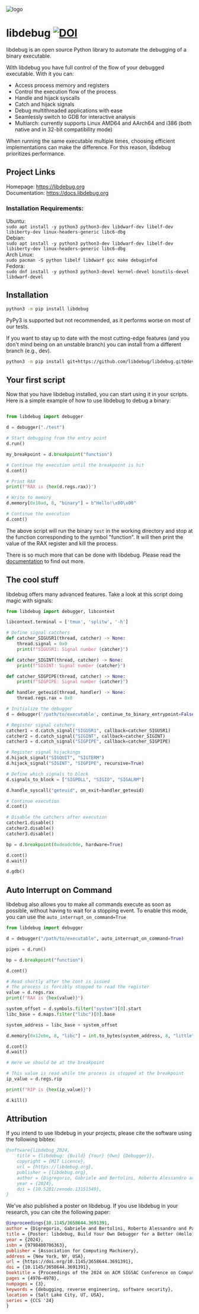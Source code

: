 ![logo](https://github.com/libdebug/libdebug/blob/dev/media/libdebug_header.png?raw=true)
# libdebug [![DOI](https://zenodo.org/badge/DOI/10.5281/zenodo.13151549.svg)](https://doi.org/10.5281/zenodo.13151549)

libdebug is an open source Python library to automate the debugging of a binary executable.

With libdebug you have full control of the flow of your debugged executable. With it you can:
- Access process memory and registers 
- Control the execution flow of the process
- Handle and hijack syscalls
- Catch and hijack signals
- Debug multithreaded applications with ease
- Seamlessly switch to GDB for interactive analysis
- Multiarch: currently supports Linux AMD64 and AArch64 and i386 (both native and in 32-bit compatibility mode)

When running the same executable multiple times, choosing efficient implementations can make the difference. For this reason, libdebug prioritizes performance.

## Project Links
Homepage: https://libdebug.org  \
Documentation: https://docs.libdebug.org

### Installation Requirements:
Ubuntu: \
`sudo apt install -y python3 python3-dev libdwarf-dev libelf-dev libiberty-dev linux-headers-generic libc6-dbg` \
Debian: \
`sudo apt install -y python3 python3-dev libdwarf-dev libelf-dev libiberty-dev linux-headers-generic libc6-dbg` \
Arch Linux: \
`sudo pacman -S python libelf libdwarf gcc make debuginfod` \
Fedora: \
`sudo dnf install -y python3 python3-devel kernel-devel binutils-devel libdwarf-devel`

## Installation
```bash
python3 -m pip install libdebug
```

PyPy3 is supported but not recommended, as it performs worse on most of our tests.

If you want to stay up to date with the most cutting-edge features (and you don't mind being on an unstable branch) you can install from a different branch (e.g., dev).

```bash
python3 -m pip install git+https://github.com/libdebug/libdebug.git@dev
```

## Your first script

Now that you have libdebug installed, you can start using it in your scripts. Here is a simple example of how to use libdebug to debug a binary:

```python

from libdebug import debugger

d = debugger("./test")

# Start debugging from the entry point
d.run()

my_breakpoint = d.breakpoint("function")

# Continue the execution until the breakpoint is hit
d.cont()

# Print RAX
print(f"RAX is {hex(d.regs.rax)}")

# Write to memory
d.memory[0x10ad, 8, "binary"] = b"Hello!\x00\x00"

# Continue the execution
d.cont()
```

The above script will run the binary `test` in the working directory and stop at the function corresponding to the symbol "function". It will then print the value of the RAX register and kill the process.

There is so much more that can be done with libdebug. Please read the [documentation](https://docs.libdebug.org/) to find out more.

## The cool stuff

libdebug offers many advanced features. Take a look at this script doing magic with signals:

```python
from libdebug import debugger, libcontext

libcontext.terminal = ['tmux', 'splitw', '-h']

# Define signal catchers
def catcher_SIGUSR1(thread, catcher) -> None:
    thread.signal = 0x0
    print(f"SIGUSR1: Signal number {catcher}")

def catcher_SIGINT(thread, catcher) -> None:
    print(f"SIGINT: Signal number {catcher}")

def catcher_SIGPIPE(thread, catcher) -> None:
    print(f"SIGPIPE: Signal number {catcher}")

def handler_geteuid(thread, handler) -> None:
	thread.regs.rax = 0x0

# Initialize the debugger
d = debugger('/path/to/executable', continue_to_binary_entrypoint=False, aslr=False)

# Register signal catchers
catcher1 = d.catch_signal("SIGUSR1", callback=catcher_SIGUSR1)
catcher2 = d.catch_signal("SIGINT", callback=catcher_SIGINT)
catcher3 = d.catch_signal("SIGPIPE", callback=catcher_SIGPIPE)

# Register signal hijackings
d.hijack_signal("SIGQUIT", "SIGTERM")
d.hijack_signal("SIGINT", "SIGPIPE", recursive=True)

# Define which signals to block
d.signals_to_block = ["SIGPOLL", "SIGIO", "SIGALRM"]

d.handle_syscall("geteuid", on_exit=handler_geteuid)

# Continue execution
d.cont()

# Disable the catchers after execution
catcher1.disable()
catcher2.disable()
catcher3.disable()

bp = d.breakpoint(0xdeadc0de, hardware=True)

d.cont()
d.wait()

d.gdb()
```

## Auto Interrupt on Command
libdebug also allows you to make all commands execute as soon as possible, without having to wait for a stopping event. To enable this mode, you can use the `auto_interrupt_on_command=True` 

```python
from libdebug import debugger

d = debugger("/path/to/executable", auto_interrupt_on_command=True)

pipes = d.run()

bp = d.breakpoint("function")

d.cont()

# Read shortly after the cont is issued
# The process is forcibly stopped to read the register
value = d.regs.rax
print(f"RAX is {hex(value)}")

system_offset = d.symbols.filter("system")[0].start
libc_base = d.maps.filter("libc")[0].base

system_address = libc_base + system_offset

d.memory[0x12ebe, 8, "libc"] = int.to_bytes(system_address, 8, "little")

d.cont()
d.wait()

# Here we should be at the breakpoint

# This value is read while the process is stopped at the breakpoint
ip_value = d.regs.rip

print(f"RIP is {hex(ip_value)}")

d.kill()
```

## Attribution
If you intend to use libdebug in your projects, please cite the software using the following bibtex:
```bibtex
@software{libdebug_2024,
	title = {libdebug: {Build} {Your} {Own} {Debugger}},
	copyright = {MIT Licence},
	url = {https://libdebug.org},
	publisher = {libdebug.org},
	author = {Digregorio, Gabriele and Bertolini, Roberto Alessandro and Panebianco, Francesco and Polino, Mario},
	year = {2024},
	doi = {10.5281/zenodo.13151549},
}
```

We've also published a poster on libdebug. If you use libdebug in your research, you can cite the following paper:
```bibtex
@inproceedings{10.1145/3658644.3691391,
author = {Digregorio, Gabriele and Bertolini, Roberto Alessandro and Panebianco, Francesco and Polino, Mario},
title = {Poster: libdebug, Build Your Own Debugger for a Better (Hello) World},
year = {2024},
isbn = {9798400706363},
publisher = {Association for Computing Machinery},
address = {New York, NY, USA},
url = {https://doi.org/10.1145/3658644.3691391},
doi = {10.1145/3658644.3691391},
booktitle = {Proceedings of the 2024 on ACM SIGSAC Conference on Computer and Communications Security},
pages = {4976–4978},
numpages = {3},
keywords = {debugging, reverse engineering, software security},
location = {Salt Lake City, UT, USA},
series = {CCS '24}
}
```
